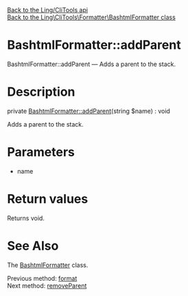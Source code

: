 [Back to the Ling/CliTools api](https://github.com/lingtalfi/CliTools/blob/master/doc/api/Ling/CliTools.md)<br>
[Back to the Ling\CliTools\Formatter\BashtmlFormatter class](https://github.com/lingtalfi/CliTools/blob/master/doc/api/Ling/CliTools/Formatter/BashtmlFormatter.md)


BashtmlFormatter::addParent
================



BashtmlFormatter::addParent — Adds a parent to the stack.




Description
================


private [BashtmlFormatter::addParent](https://github.com/lingtalfi/CliTools/blob/master/doc/api/Ling/CliTools/Formatter/BashtmlFormatter/addParent.md)(string $name) : void




Adds a parent to the stack.




Parameters
================


- name

    


Return values
================

Returns void.








See Also
================

The [BashtmlFormatter](https://github.com/lingtalfi/CliTools/blob/master/doc/api/Ling/CliTools/Formatter/BashtmlFormatter.md) class.

Previous method: [format](https://github.com/lingtalfi/CliTools/blob/master/doc/api/Ling/CliTools/Formatter/BashtmlFormatter/format.md)<br>Next method: [removeParent](https://github.com/lingtalfi/CliTools/blob/master/doc/api/Ling/CliTools/Formatter/BashtmlFormatter/removeParent.md)<br>

